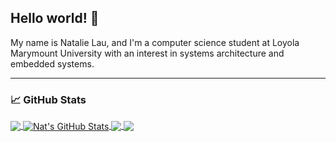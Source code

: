 ## Hello world! 👋

My name is Natalie Lau, and I'm a computer science student at Loyola Marymount University with an interest in systems architecture and embedded systems. 

***

### 📈 GitHub Stats

<a href="https://github.com/nklau?tab=repositories">
  <img align="center" src="https://github-readme-stats.vercel.app/api/top-langs/?username=nklau&theme=nightowl&langs_count=3&hide=html" />
</a>
<a href="https://github.com/nklau/nklau">
  <img align="center" src="https://github-readme-stats.vercel.app/api?username=nklau&show_icons=true&line_height=27&count_private=true&theme=nightowl" alt="Nat's GitHub Stats" />
</a>
<a href="https://github.com/nklau/CMSI186">
  <img align="center" src="https://github-readme-stats.vercel.app/api/pin/?username=nklau&repo=CMSI186&theme=nightowl" />
</a>
<a href="https://github.com/nklau/CMSI2210">
  <img align="center" src="https://github-readme-stats.vercel.app/api/pin/?username=nklau&repo=CMSI2210&theme=nightowl" />
</a>

<!--
**nklau/nklau** is a ✨ _special_ ✨ repository because its `README.md` (this file) appears on your GitHub profile.

Here are some ideas to get you started:

- 🔭 I’m currently working on ...
- 🌱 I’m currently learning ...
- 👯 I’m looking to collaborate on ...
- 🤔 I’m looking for help with ...
- 💬 Ask me about ...
- 📫 How to reach me: ...
- 😄 Pronouns: ...
- ⚡ Fun fact: ...
-->
